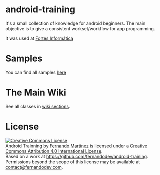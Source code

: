 android-training
==

It's a small collection of knowledge for android beginners. The main objective is to give a consistent workset/workflow for app programming.

It was used at [Fortes Informática](http://www2.fortesinformatica.com.br)

Samples
==

You can find all samples [here](/samples)

The Main Wiki
==

See all classes in [wiki sections](https://github.com/fernandodev/android-training/wiki).

License
==

<a rel="license" href="http://creativecommons.org/licenses/by/4.0/"><img alt="Creative Commons License" style="border-width:0" src="https://i.creativecommons.org/l/by/4.0/88x31.png" /></a><br /><span xmlns:dct="http://purl.org/dc/terms/" property="dct:title">Android Trainning</span> by <a xmlns:cc="http://creativecommons.org/ns#" href="https://github.com/fernandodev/android-training" property="cc:attributionName" rel="cc:attributionURL">Fernando Martínez</a> is licensed under a <a rel="license" href="http://creativecommons.org/licenses/by/4.0/">Creative Commons Attribution 4.0 International License</a>.<br />Based on a work at <a xmlns:dct="http://purl.org/dc/terms/" href="https://github.com/fernandodev/android-training" rel="dct:source">https://github.com/fernandodev/android-training</a>.<br />Permissions beyond the scope of this license may be available at <a xmlns:cc="http://creativecommons.org/ns#" href="contact@fernandodev.com" rel="cc:morePermissions">contact@fernandodev.com</a>.

